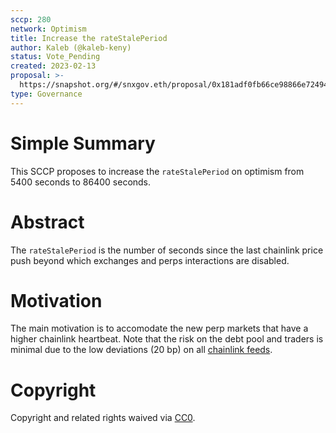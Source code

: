 ```yaml
---
sccp: 280
network: Optimism
title: Increase the rateStalePeriod
author: Kaleb (@kaleb-keny)
status: Vote_Pending
created: 2023-02-13
proposal: >-
  https://snapshot.org/#/snxgov.eth/proposal/0x181adf0fb66ce98866e72494ce5a85426b5a7ebbe6c2f72d61aa76014eb5a205
type: Governance
---
```


# Simple Summary

This SCCP proposes to increase the `rateStalePeriod` on optimism from 5400 seconds to 86400 seconds.

# Abstract

The `rateStalePeriod` is the number of seconds since the last chainlink price push beyond which exchanges and perps interactions are disabled.

# Motivation

The main motivation is to accomodate the new perp markets that have a higher chainlink heartbeat. Note that the risk on the debt pool and traders is minimal due to the low deviations (20 bp) on all [chainlink feeds](https://docs.chain.link/data-feeds/price-feeds/addresses?network=optimism).

# Copyright

Copyright and related rights waived via [CC0](https://creativecommons.org/publicdomain/zero/1.0/).
